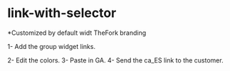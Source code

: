 # link-with-selector

*Customized by default widt TheFork branding

1- Add the group widget links.

2- Edit the colors.
3- Paste in GA.
4- Send the ca_ES link to the customer.

